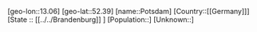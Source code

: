 ﻿---
location: [52.39,13.06]
type: City
tags:
- geo/City


SpocWebEntityId: 33493
isDeleted: false
confidential: public

---
[geo-lon::13.06]
[geo-lat::52.39]
[name::Potsdam]
[Country::[[Germany]]]
[State :: [[../../Brandenburg]] ]
[Population::]
[Unknown::]

